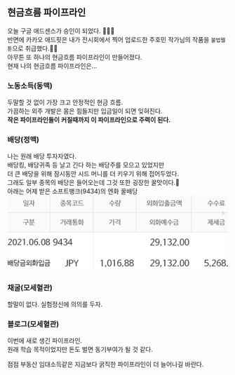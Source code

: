 ## 현금흐름 파이프라인

오늘 구글 애드센스가 승인이 되었다. 👏👏👏  
반면에 카카오 애드핏은 내가 전시회에서 찍어 업로드한 주호민 작가님의 작품을 `불법웹툰`으로 취급했다.😤😤  
아무튼 또 하나의 현금흐름 파이프라인이 만들어졌다.  
현재 나의 현금흐름 파이프라인은...  

### 노동소득(동맥)
두말할 것 없이 가장 크고 안정적인 현금 흐름.  
가끔하는 외주 개발은 몸은 힘들지만 입금일이 되면 잊혀진다.  
**작은 파이프라인들이 커질때까지 이 파이프라인으로 주력이 된다.**

### 배당(정맥)
나는 원래 배당 투자자였다.  
배당킹, 배당귀족 등 날고 긴다 하는 배당주를 모으고 있었지만  
더 큰 배당을 위해 잠시동안 시드 머니를 더 키우기 위해 접어두었다.  
그래도 일부 종목의 배당은 들어오는데 그것 또한 굉장한 꿀맛이다.🍯  
아래는 어제 받은 소프트뱅크(9434)의 엔화 꿀배당
![](./images/9434.jpg)

### 채굴(모세혈관)
할말이 없다. 실험정신에 의의를 두자.

### 블로그(모세혈관)
이번에 새로 생긴 파이프라인.  
원래 학습 목적이었지만 돈도 벌면 동기부여가 될 것 같다.  

점점 부동산 임대소득같은 지금보다 굵직한 파이프라인이 더 늘어나길 바란다.